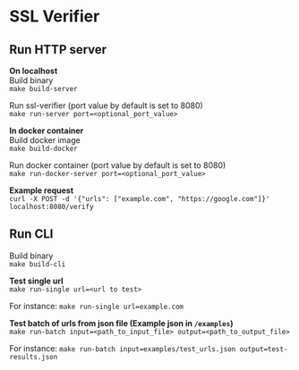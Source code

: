 # SSL Verifier

## Run HTTP server
**On localhost**  
Build binary  
`make build-server`

Run ssl-verifier (port value by default is set to 8080)  
`make run-server port=<optional_port_value>`

**In docker container**  
Build docker image  
`make build-docker`

Run docker container (port value by default is set to 8080)  
`make run-docker-server port=<optional_port_value>`

**Example request**  
`curl -X POST -d '{"urls": ["example.com", "https://google.com"]}' localhost:8080/verify`

## Run CLI
Build binary  
`make build-cli`

**Test single url**    
`make run-single url=<url to test>`

For instance: `make run-single url=example.com`

**Test batch of urls from json file (Example json in `/examples`)**  
`make run-batch input=<path_to_input_file> output=<path_to_output_file>`

For instance: `make run-batch input=examples/test_urls.json output=test-results.json`
